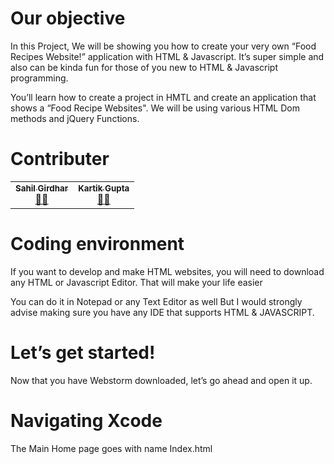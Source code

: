 # Our objective

In this Project, We will be showing you how to create your very own “Food Recipes Website!” application with HTML &
Javascript. It’s super simple and also can be kinda fun for those of you new to HTML & Javascript programming.

You’ll learn how to create a project in HMTL and create an application that shows a “Food Recipe Websites". We will be
using various HTML Dom methods and jQuery Functions.

# Contributer

<table>
  <tr>
    <td align="center"><a href="https://github.com/notty-geek"><img src="https://avatars.githubusercontent.com/u/14343387?v=4 width="100px;" alt=""/><br /><sub><b>Sahil Girdhar</b></sub></a><br /><a href="https://github.com/notty-geek" title="UserName">💬</a><a href="https://github.com/notty-geek/IosFirstApp/" title="Reviewed Pull Requests">👀</a> </td>
<td align="center"><a href="https://github.com/Z3N00"><img src="https://avatars.githubusercontent.com/u/31339403?v=4 width="100px;" alt=""/><br /><sub><b>Kartik Gupta</b></sub></a><br /><a href="https://github.com/Z3N00" title="UserName">💬</a><a href="https://github.com/notty-geek/IosFirstApp/" title="Reviewed Pull Requests">👀</a> </td>
  </tr>
</table>

# Coding environment

If you want to develop and make HTML websites, you will need to download any HTML or Javascript Editor. That will make your life easier

You can do it in Notepad or any Text Editor as well But  I would strongly advise making sure you have
any IDE that supports HTML & JAVASCRIPT.

# Let’s get started!

Now that you have Webstorm  downloaded, let’s go ahead and open it up.


# Navigating Xcode

The Main Home page goes with name Index.html
